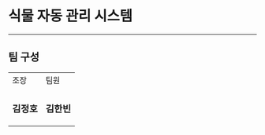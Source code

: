 # 식물 자동 관리 시스템
<hr>
<h2>팀 구성</h2>
<table>
  <tr>
    <td>조장</td>
    <td>팀원</td>
  </tr>
  <tr>
    <td><h3>김정호</h3></td>
    <td><h3>김한빈</h3></td>
  </tr>
  
</table>

